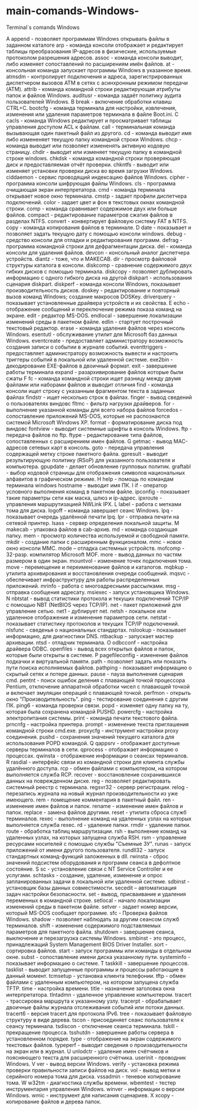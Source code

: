 # main-comands-Windows-
Terminal`s comands Windows

А
append - позволяет программам Windows открывать файлы в заданном каталоге
arp - команда консоли отображает и редактирует таблицы преобразования IP-адресов в физические, используемые протоколом разрешения адресов.
assoc - команда консоли выводит, либо изменяет сопоставлений по расширениям имён файлов.
at - консольная команда запускает программы Windows в указанное время. 
atmsdm - контролирует подключения и адреса, зарегистрированных диспетчером вызовов ATM в сетях с асинхронным режимом передачи (ATM). 
attrib - команда командной строки редактирующая атрибуты папок и файлов Windows. 
auditusr - команда задаёт политику аудита пользователей Windows. 
B
break - включение обработки клавиш CTRL+C. 
bootcfg - команда терминала для настройки, извлечения, изменения или удаления параметров терминала в файле Boot.ini. 
C
cacls - команда Windows редактирует и просматривает таблицы управления доступом ACL к файлам. 
call - терминальная команда вызывающая один пакетный файл из другого. 
cd - команда выводит имя либо измененяет текущую папку командной строки Windows. 
chcp - команда выводит или позволяет измененять активную кодовую страницу. 
chdir - выводит или изменяет текущую папку в командной строке windows. 
chkdsk - команда командной строки проверяющая диск и предоставляемая отчёт проверки. 
chkntfs - выводит или изменяет установки проверки диска во время загрузки Windows. 
ciddaemon - сервис проводящий индексацию файлов Windows. 
cipher - программа консоли шифрующая файлы Windows. 
cls - программа очищающая экран интерпретатора. 
cmd - команда терминала открывает новое окно терминала. 
cmstp - задает профили диспетчера подключений. 
color - задает цвет и фон в текстовых окнах командной строки. 
comp - команда сравнивает содержимое двух или больше файлов. 
compact - редактирование параметров сжатия файлов в разделах NTFS. 
convert - конвертирует файловую систему FAT в NTFS. 
copy - команда копирования файлов в терминале. 
D
date - показывает и позволяет задать текущую дату с помощью консоли windows. 
debug - средство консоли для отладки и редактирования программ. 
defrag - программа командной строки для дефрагментации диска. 
del - команда консоли для удаления файлов. 
devcon - консольный аналог диспетчера устройств. 
diantz - тоже, что и MAKECAB. 
dir - просмотр файловой структуры каталога в консоли. 
diskcomp - сравнение содержимого двух гибких дисков с помощью терминала. 
diskcopy - позволяет дублировать информацию с одного гибкого диска на другой 
diskpart - использования сценария diskpart. 
diskperf - команда консоли Windows, показывает производительность дисков. 
doskey - редактирование и повторный вызов команд Windows; создание макросов DOSKey. 
driverquery - показывает установленные драйвера устройств и их свойства. 
E
echo - отображение сообщений и переключение режима показа команд на экране. 
edit - редактор MS-DOS. 
endlocal - завершение локализации изменений среды в пакетном файле. 
edlin - стартует построчный текстовый редактор. 
erase - команда удаления файлов через консоль Windows. 
esentutl - обслуживание утилит для Microsoft баз данных Windows. 
eventcreate - предоставляет администратору возможность создания записи о событии в журнале событий. 
eventtriggers - предоставляет администратору возможность вывести и настроить триггеры событий в локальной или удаленной системе. 
exe2bin - декодирование EXE-файлов в двоичный формат. 
exit - завершение работы терминала 
expand - разархивирование файлов которые были сжаты 
F
fc - команда командной строки ищет разницу между двумя файлами или наборами файлов и выводит отличия 
find - команда консоли ищет строку с указанным фрагментом текста в заданных файлах 
findstr - ищет несколько строк в файлах. 
finger - вывод сведений о пользователях виндовс 
fltmc - фильтр нагрузки драйверов. 
for - выполнение указанной команды для всего набора файлов 
forcedos - сопоставление приложений MS-DOS, которые не распознаются системой Microsoft Windows XP. 
format - форматирование диска под виндовс 
fontview - выводит системные шрифты в консоль Windows. 
ftp - передача файлов по ftp. 
ftype - редактирование типа файлов, сопоставленных с расширением имен файлов. 
G
getmac - вывод MAC-адресов сетевых карт в консоль. 
goto - передача управления содержащей метку строке пакетного файла. 
gpresult - выводит результирующую политику (RSoP) для указанного пользователя и компьютера. 
gpupdate - делает обновление групповых политик. 
graftabl - выбор кодовой страницы для отображения символов национальных алфавитов в графическом режиме. 
H
help - помощь по командам терминала windows 
hostname - выводит имя ПК. 
I
if - оператор условного выполнения команд в пакетном файле. 
ipconfig - показывает такие параметры сети как маска, шлюз и ip-адрес. 
ipxroute - управления маршрутизацией NWLink IPX. 
L
label - работа с метками тома для диска. 
logoff - команда завершает сеанс Windows. 
lpq - показывает очередь удалённой печати lpq. 
lpr - отправка печати на сетевой принтер. 
lsass - сервер определения локальной защиты. 
M
makecab - упаковка файлов в cab-архив. 
md - команда создающая папку. 
mem - просмотр количества используемой и свободной памяти. 
mkdir - создание папки с расширенным функционалом. 
mmc - новое окно консоли MMC. 
mode – отладка системных устройств. 
mofcomp - 32-разр. компилятор Microsoft MOF. 
more - вывод данных по частям размером в один экран. 
mountvol - изменение точек подключения тома. 
move - перемещение и переименование файлов и каталогов. 
mqbkup - утилита архивирования и восстановления очереди сообщений. 
mqsvc - обеспечивает инфраструктуру для работы распределенных приложений. 
mrinfo - работа с многоадресными рассылками. 
msg - отправка сообщения адресату. 
msiexec - запуск установщика Windows. 
N
nbtstat - вывод статистики протокола и текущих подключений TCP/IP с помощью NBT (NetBIOS через TCP/IP). 
net - пакет приложений для управление сетью. 
net1 - дублирует net. 
netsh - локальное или удаленное отображение и изменение параметров сети. 
netstat - показывает статистику протоколов и текущих TCP/IP подключений. 
nlsfunc - сведенья о национальных стандартах. 
nslookup - показывает информацию, для диагностики DNS. 
ntbackup - запускает мастер архивации. 
ntsd - отладчик терминала. 
O
odbcconf - настройка драйвера ODBC. 
openfiles - вывод всех открытых файлов и папок, которые были открыты в системе. 
P
pagefileconfig - изменение файлов подкачки и виртуальной памяти. 
path - позволяет задать или показать пути поиска исполняемых файлов. 
pathping - показывает информацию о скрытый сетях и потере данных. 
pause - пауза выполнения сценария cmd. 
pentnt - поиск ошибок деления с плавающей точкой процессора Pentium, отключение аппаратной обработки чисел с плавающей точкой и включает эмуляции операций с плавающей точкой. 
perfmon - открыть окно "Производительность". 
ping - тестирование соединения с другим ПК. 
ping6 - команда проверки связи. 
popd - изменяет одну папку на ту, которая была сохранена командой PUSHD. 
powercfg - настройка электропитания системы. 
print - команда печати текстового файла. 
prncnfg - настройка принтера. 
prompt - изменение текста приглашения командной строки cmd.exe. 
proxycfg - инструмент настройки proxy соединения. 
pushd - сохранения значений текущего каталога для использования POPD командой. 
Q
qappsrv - отображает доступные серверы терминалов в сети. 
qprocess - отображает информацию о процессах. 
qwinsta - отображение информации о сеансах терминалов. 
R
rasdial - интерфейс связи из командной строки для клиента службы удалённого доступа. 
rcp - обмен файлами с компьютером, на котором выполняется служба RCP. 
recover - восстановление сохранившихся данных на поврежденном диске. 
reg - позволяет редактировать системный реестр с терминала. 
regsvr32 - сервер регистрации. 
relog - перезапись журнала на новый журнал производительности из уже имеющего. 
rem - помещение комментария в пакетный файл. 
ren - изменение имен файлов и папок. 
rename - изменение имен файлов и папок. 
replace - замена файлов другими. 
reset - утилита сброса служб терминалов. 
rexec - выполнение команд на удаленных узлах на которых выполняется служба rexec. 
rd - удаление папки. 
rmdir - удаление папки. 
route - обработка таблиц маршрутизации. 
rsh - выполнение команд на удаленных узлах, на которых запущена служба RSH. 
rsm - управление ресурсами носителей с помощью службы "Съемные ЗУ". 
runas - запуск приложений от имени другого пользователя. 
rundll32 - запуск стандартных команд-функций заложенных в dll. 
rwinsta - сброс значений подсистем оборудования и программ сеанса в дефолтное состояние. 
S
sc - установление связи с NT Service Controller и ее услугами. 
schtasks - создание, удаление, изменение и опрос запланированных задачи в локальной или удаленной системе. 
sdbinst - установщик базы данных совместимости. 
secedit – автоматизация задач настройки безопасности. 
set - вывод, присваивание и удаления переменных в командной строке. 
setlocal - начало локализации изменений среды в пакетном файле. 
setver - задает номер версии, который MS-DOS сообщает программе. 
sfc - Проверка файлов Windows. 
shadow - позволяет наблюдать за другим сеансом служб терминалов. 
shift - изменение содержимого подставляемых параметров для пакетного файла. 
shutdown - завершение сеанса, выключение и перезагрузка системы Windows. 
smbinst - это процесс, принадлежащий System Management BIOS Driver Installer. 
sort - сортировка файлов.
start - запуск программы или команды в отдельном окне. 
subst - сопоставление имени диска указанному пути. 
systeminfo - показывает информацию о системе. 
T
taskkill - завершение процессов. 
tasklist - выводит запущенные программы и процессы работающие в данный момент. 
tcmsetup - установка клиента телефонии. 
tftp - обмен файлами с удаленным компьютером, на котором запущена служба TFTP. 
time - настройка времени. 
title - назначение заголовка окна интерпретатора. 
tlntadmn - удаленное управление компьютером. 
tracert - трассировка маршрута к указанному узлу. 
tracerpt - обрабатывает двоичные файлы журнала отслеживания событий или потоки данных. 
tracert6 - версия tracert для протокола IPv6. 
tree - показывает файловую структуру в виде дерева. 
tscon - присоединяет сеанс пользователя к сеансу терминала. 
tsdiscon - отключение сеанса терминала. 
tskill - прекращение процесса. 
tsshutdn - завершение работы сервера в установленном порядке. 
type - отображение на экран содержимого текстовых файлов. 
typeperf - выводит сведения о производительности на экран или в журнал. 
U
unlodctr - удаление имен счётчиков и поясняющего текста для расширенного счётчика. 
userinit - проводник Windows. 
V
ver - вывод версии Windows. 
verify - установка режима проверки правильности записи файлов на диск. 
vol - вывод метки и серийного номера тома для диска. 
vssadmin - теневое копирование тома. 
W
w32tm - диагностика службы времени. 
wbemtest - тестер инструментария управления Windows. 
winver - информации о версии Windows. 
wmic - инструмент для написания сценариев. 
X
xcopy - копирование файлов и дерева папок.
